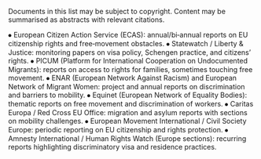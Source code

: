 Documents in this list may be subject to copyright. Content may be summarised as abstracts with relevant citations. 

⦁	European Citizen Action Service (ECAS): annual/bi‑annual reports on EU citizenship rights and free‑movement obstacles.
⦁	Statewatch / Liberty & Justice: monitoring papers on visa policy, Schengen practice, and citizens’ rights.
⦁	PICUM (Platform for International Cooperation on Undocumented Migrants): reports on access to rights for families, sometimes touching free movement.
⦁	ENAR (European Network Against Racism) and European Network of Migrant Women: project and annual reports on discrimination and barriers to mobility.
⦁	Equinet (European Network of Equality Bodies): thematic reports on free movement and discrimination of workers.
⦁	Caritas Europa / Red Cross EU Office: migration and asylum reports with sections on mobility challenges.
⦁	European Movement International / Civil Society Europe: periodic reporting on EU citizenship and rights protection.
⦁	Amnesty International / Human Rights Watch (Europe sections): recurring reports highlighting discriminatory visa and residence practices.
